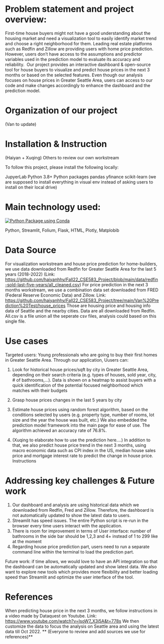# Problem statement and project overview:
First-time house buyers might not have a good understanding about the housing market and need a visualization tool to easily identify market trend and choose a right neighborhood for them.
Leading real estate platforms such as Redfin and Zillow are providing users with home price prediction. However, users don’t have access to the assumptions and predictor variables used in the prediction model to evaluate its accuracy and reliability. 
Our project provides an interactive dashboard & open-source tool for house buyers to visualize and predict house prices in the next 3 months or based on the selected features. Even though our analysis focuses on house prices in Greater Seattle Area, users can access to our code and make changes accordingly to enhance the dashboard and the prediction model. 
# Organization of our project
(Van to update)
# Installation & Instruction
(Haiyan + Xuqing)
Others to review our own workstream

To follow this project, please install the following locally:

JupyerLab
Python 3.8+
Python packages
pandas
yfinance
scikit-learn
(we are supposed to install everything in visual env instead of asking users to install on their local drive)

# Main technology used:
[![Python Package using Conda](https://github.com/haiyanhhy/Fall22_CSE583_Project/actions/workflows/python-package-conda.yml/badge.svg)](https://github.com/haiyanhhy/Fall22_CSE583_Project/actions/workflows/python-package-conda.yml)

Python, Streamlit, Folium, Flask, HTML, Plotly, Matplobib

# Data Source
For visualization workstream and house price prediction for home-builders, we use data downloaded from Redfin for Greater Seattle Area  for the last 5 years (2018-2022) (Link: https://github.com/haiyanhhy/Fall22_CSE583_Project/blob/main/data/redfin-sold-last-five-years/all_cleaned.csv)
For price prediction in the next 3 months workstream, we use a combination data set downloaded from FRED (Federal Reserve Economic Data) and Zillow. 
Link: https://github.com/haiyanhhy/Fall22_CSE583_Project/tree/main/Van%20Prediction%20Test/house_prices
Those are housing price and housing info data of Seattle and the nearby cities. Data are all downloaded from Redfin.\
All.csv is a file union all the seperate csv files, analysis could based on this single file.

# Use cases
Targeted users: Young professionals who are going to buy their first homes in Greater Seattle Area. 
Through our application, Uusers can: 
1. Look for historical house prices/sqft by city in Greater Seattle Area, depending on their search criteria (e.g. types of houses, sold year, city, # of bathrooms,...). Data is shown on a heatmap to assist buyers with a quick identification of the potential focused neighborhood which matches with their budgets
2. Grasp house prices changes in the last 5 years by city
3. Estimate house prices using random forest algorithm, based on the conditions selected by users (e.g. property type, number of rooms, lot size and the year the house was built, etc.) We also embedded the prediction model framework into the main page for ease of use. The algorithm achieved an accuracy rate of 76.8%.

5. (Xuqing to elaborate how to use the prediction here....)
In addition to that, we also predict house price trend in the next 3 months, using macro economic data such as CPI index in the US, median house sales price and mortgage interest rate to predict the change in house price. 
Instructions
# Addressing key challenges & Future work
1. Our dashboard and analysis are using historical data which we downloaded from Redfin, Fred and Zillow. Therefore, the dashboard is not automatically updated to show the latest data to users.
2. Streamlit has speed issues. The entire Python script is re-run in the browser every time users interact with the application.
3. There is room for improvement in terms of User interface: number of bathrooms in the side bar should be 1,2,3 and 4+ instead of 1 to 299 like at the moment
4. Regarding house price prediction part, users need to run a separate command line within the terminal to load the prediction part.

Future work: if time allows, we would love to have an API integration so that the dashboard can be automatically updated and show latest data. We also want to explore new tools which provides more flexibility and better loading speed than Streamlit and optimize the user interface of the tool.
# References
When predicting house price in the next 3 months, we follow instructions in a video made by Dataquest on Youtube. 
Link: https://www.youtube.com/watch?v=IsoW7_X3j5A&t=778s
We then customize the data to focus the analysis on Seattle area and using the latest data till Oct 2022.
**
(Everyone to review and add sources we use for references)**
